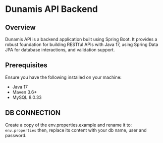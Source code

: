# Dunamis API Backend

## Overview

Dunamis API is a backend application built using Spring Boot. It provides a robust foundation for building RESTful APIs with Java 17, using Spring Data JPA for database interactions, and validation support.

## Prerequisites

Ensure you have the following installed on your machine:

- Java 17
- Maven 3.6+
- MySQL 8.0.33

## DB CONNECTION

Create a copy of the env.properties.example and rename it to: `env.properties` then, replace its content with your db name, user and password.  


